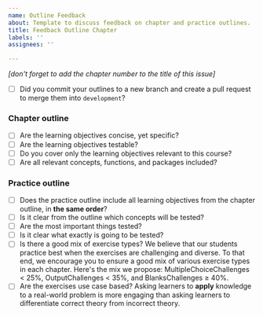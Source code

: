 ```yaml
---
name: Outline Feedback
about: Template to discuss feedback on chapter and practice outlines.
title: Feedback Outline Chapter
labels: ''
assignees: ''

---
```


_[don't forget to add the chapter number to the title of this issue]_

- [ ] Did you commit your outlines to a new branch and create a pull request to merge them into `development`?

### Chapter outline
- [ ] Are the learning objectives concise, yet specific?
- [ ] Are the learning objectives testable?
- [ ] Do you cover only the learning objectives relevant to this course?
- [ ] Are all relevant concepts, functions, and packages included?

### Practice outline
- [ ] Does the practice outline include all learning objectives from the chapter outline, in **the same order**?
- [ ] Is it clear from the outline which concepts will be tested?
- [ ] Are the most important things tested?
- [ ] Is it clear what exactly is going to be tested?
- [ ] Is there a good mix of exercise types?
   We believe that our students practice best when the exercises are challenging and diverse. To that end, we encourage you to ensure a good mix of various exercise types in each chapter. Here's the mix we propose: MultipleChoiceChallenges < 25%, OutputChallenges < 35%, and BlanksChallenges ≥ 40%.
- [ ] Are the exercises use case based? 
   Asking learners to **apply** knowledge to a real-world problem is more engaging than asking learners to differentiate correct theory from incorrect theory.

